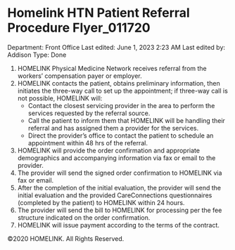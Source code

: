 # Homelink HTN Patient Referral Procedure Flyer_011720

Department: Front Office
Last edited: June 1, 2023 2:23 AM
Last edited by: Addison
Type: Done

1. HOMELINK Physical Medicine Network receives referral from the workers’ compensation payer or employer.
2. HOMELINK contacts the patient, obtains preliminary information, then initiates the three-way call to set up the appointment; if three-way call is not possible, HOMELINK will:
    - Contact the closest servicing provider in the area to perform the services requested by the referral source.
    - Call the patient to inform them that HOMELINK will be handling their referral and has assigned them a provider for the services.
    - Direct the provider’s office to contact the patient to schedule an appointment within 48 hrs of the referral.
3. HOMELINK will provide the order confirmation and appropriate demographics and accompanying information via fax or email to the provider.
4. The provider will send the signed order confirmation to HOMELINK via fax or email.
5. After the completion of the initial evaluation, the provider will send the initial evaluation and the provided CareConnections questionnaires (completed by the patient) to HOMELINK within 24 hours.
6. The provider will send the bill to HOMELINK for processing per the fee structure indicated on the order confirmation.
7. HOMELINK will issue payment according to the terms of the contract.

©2020 HOMELINK. All Rights Reserved.